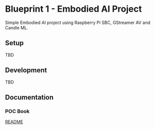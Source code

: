 # Blueprint 1 - Embodied AI Project

Simple Embodied AI project using Raspberry Pi SBC, GStreamer AV and Candle ML.

## Setup

TBD

## Development

TBD

## Documentation

### POC Book

[README](./poc-book/README.md)
